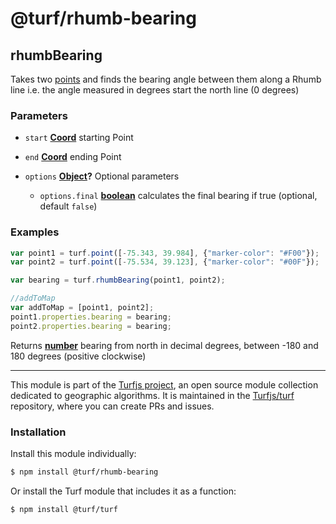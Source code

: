 # @turf/rhumb-bearing

<!-- Generated by documentation.js. Update this documentation by updating the source code. -->

## rhumbBearing

Takes two [points][1] and finds the bearing angle between them along a Rhumb line
i.e. the angle measured in degrees start the north line (0 degrees)

### Parameters

*   `start` **[Coord][2]** starting Point
*   `end` **[Coord][2]** ending Point
*   `options` **[Object][3]?** Optional parameters

    *   `options.final` **[boolean][4]** calculates the final bearing if true (optional, default `false`)

### Examples

```javascript
var point1 = turf.point([-75.343, 39.984], {"marker-color": "#F00"});
var point2 = turf.point([-75.534, 39.123], {"marker-color": "#00F"});

var bearing = turf.rhumbBearing(point1, point2);

//addToMap
var addToMap = [point1, point2];
point1.properties.bearing = bearing;
point2.properties.bearing = bearing;
```

Returns **[number][5]** bearing from north in decimal degrees, between -180 and 180 degrees (positive clockwise)

[1]: https://tools.ietf.org/html/rfc7946#section-3.1.2

[2]: https://tools.ietf.org/html/rfc7946#section-3.1.1

[3]: https://developer.mozilla.org/docs/Web/JavaScript/Reference/Global_Objects/Object

[4]: https://developer.mozilla.org/docs/Web/JavaScript/Reference/Global_Objects/Boolean

[5]: https://developer.mozilla.org/docs/Web/JavaScript/Reference/Global_Objects/Number

<!-- This file is automatically generated. Please don't edit it directly:
if you find an error, edit the source file (likely index.js), and re-run
./scripts/generate-readmes in the turf project. -->

---

This module is part of the [Turfjs project](http://turfjs.org/), an open source
module collection dedicated to geographic algorithms. It is maintained in the
[Turfjs/turf](https://github.com/Turfjs/turf) repository, where you can create
PRs and issues.

### Installation

Install this module individually:

```sh
$ npm install @turf/rhumb-bearing
```

Or install the Turf module that includes it as a function:

```sh
$ npm install @turf/turf
```
